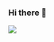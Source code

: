 ### Hi there 👋

<!--
**PCloud63514/pcloud63514** is a ✨ _special_ ✨ repository because its `README.md` (this file) appears on your GitHub profile.

Here are some ideas to get you started:

- 🔭 I’m currently working on ...
- 🌱 I’m currently learning ...
- 👯 I’m looking to collaborate on ...
- 🤔 I’m looking for help with ...
- 💬 Ask me about ...
- 📫 How to reach me: ...
- 😄 Pronouns: ...
- ⚡ Fun fact: ...
-->
<a href="https://pcloud.tistory.com/"><img src="https://img.shields.io/badge/Tstory-FF5722?style=flat-square&logo=bloglovin&logoColor=white"/></a>
